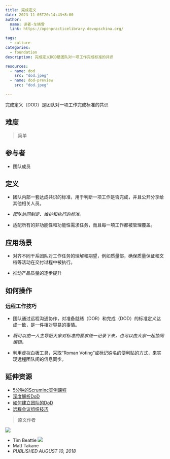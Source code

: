 ```yaml
---
title: 完成定义
date: 2023-11-05T20:14:43+8:00
author:
  name: 译者-车晓雪 
  link: https://openpracticelibrary.devopschina.org/

tags:
  - culture
categories: 
  - foundation
description: 完成定义DOD是团队对一项工作完成标准的共识

resources:
  - name: dod
    src: "dod.jpeg"
  - name: dod-preview
    src: "dod.jpeg"

---
```

完成定义（DOD）是团队对一项工作完成标准的共识

## 难度

> 简单

## 参与者
  - 团队成员

## 定义
  * 团队内部一套达成共识的标准，用于判断一项工作是否完成，并且公开分享给其他相关人员。

  * *团队协同制定、维护和执行的标准。*

  * 适配所有的非功能性和功能性需求任务，而且每一项工作都被管理覆盖。
 
## 应用场景
  * 对齐不同干系团队对工作任务的理解和期望，例如质量部，确保质量保证和文档等活动在交付过程中被执行。

  * 推动产品质量的逐步提升

## 如何操作

  ### 远程工作技巧


  * 团队通过远程沟通协作，对准备就绪（DOR）和完成（DOD）的标准定义达成一致，是一件相对容易的事情。

  * *既可以由一人主导把大家对标准的要求统一记录下来，也可以由大家一起协同编辑。*

  * 利用虚拟白板工具，采取“Roman Voting”或标记姓名的便利贴的方式，来实现远程团队间的信息同步。
 
## 延伸资源

- [5分钟的ScrumInc实例课程](https://www.scruminc.com/definition-of-done/) 
- [深度解析DoD](https://www.scrum.org/resources/blog/walking-through-definition-done)
- [如何建立团队的DoD](https://www.agilelearninglabs.com/2018/02/how-to-create-your-teams-definition-of-done/)
- [远程会议组织技巧](https://openpracticelibrary.com/blog/facilitation-tips-for-remote-sessions/)

> 原文作者

![](https://github.com/tdbeattie.png)
- Tim Beattie
![](https://github.com/mtakane.png)
- Matt Takane
- *PUBLISHED AUGUST 10, 2018*
